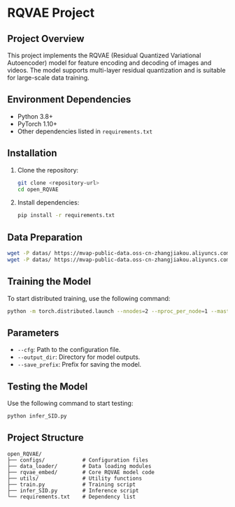 # RQVAE Project

## Project Overview
This project implements the RQVAE (Residual Quantized Variational Autoencoder) model for feature encoding and decoding of images and videos. The model supports multi-layer residual quantization and is suitable for large-scale data training.

## Environment Dependencies
- Python 3.8+
- PyTorch 1.10+
- Other dependencies listed in `requirements.txt`

## Installation
1. Clone the repository:
   ```bash
   git clone <repository-url>
   cd open_RQVAE
   ```
2. Install dependencies:
   ```bash
   pip install -r requirements.txt
   ```

## Data Preparation
   ```bash
   wget -P datas/ https://mvap-public-data.oss-cn-zhangjiakou.aliyuncs.com/ICLR_2026_data/reconstruct_data_mask.npz
   wget -P datas/ https://mvap-public-data.oss-cn-zhangjiakou.aliyuncs.com/ICLR_2026_data/contrastive_data_mask.npz
   ```

## Training the Model
To start distributed training, use the following command:
```bash
python -m torch.distributed.launch --nnodes=2 --nproc_per_node=1 --master_port=27646 train.py --output_dir=/path/to/output --save_prefix=MODEL_NAME --cfg=configs/rqvae_i2v.yml
```

## Parameters
- `--cfg`: Path to the configuration file.
- `--output_dir`: Directory for model outputs.
- `--save_prefix`: Prefix for saving the model.

## Testing the Model

Use the following command to start testing:

```bash
python infer_SID.py
```

## Project Structure
```
open_RQVAE/
├── configs/            # Configuration files
├── data_loader/        # Data loading modules
├── rqvae_embed/        # Core RQVAE model code
├── utils/              # Utility functions
├── train.py            # Training script
├── infer_SID.py        # Inference script
└── requirements.txt    # Dependency list
```